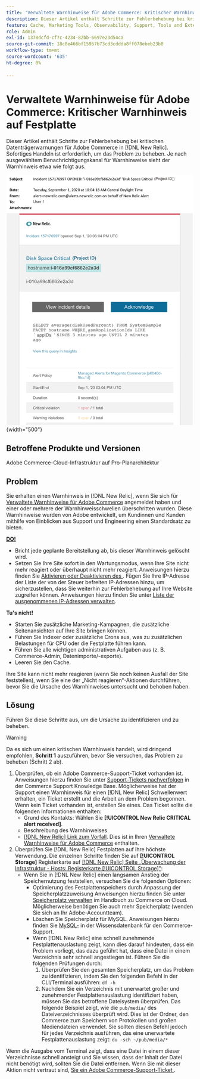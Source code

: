 ```yaml
---
title: 'Verwaltete Warnhinweise für Adobe Commerce: Kritischer Warnhinweis auf Festplatte'
description: Dieser Artikel enthält Schritte zur Fehlerbehebung bei kritischen Festplattenwarnungen für Adobe Commerce in [!DNL New Relic]. Sofortiges Handeln ist erforderlich, um das Problem zu beheben.
feature: Cache, Marketing Tools, Observability, Support, Tools and External Services
role: Admin
exl-id: 1378dcfd-cf7c-4234-82bb-6697e23d54ca
source-git-commit: 18c8e466bf15957b73cd3cddda8ff078ebeb23b0
workflow-type: tm+mt
source-wordcount: '635'
ht-degree: 0%

---
```


# Verwaltete Warnhinweise für Adobe Commerce: Kritischer Warnhinweis auf Festplatte

Dieser Artikel enthält Schritte zur Fehlerbehebung bei kritischen Datenträgerwarnungen für Adobe Commerce in [!DNL New Relic]. Sofortiges Handeln ist erforderlich, um das Problem zu beheben. Je nach ausgewähltem Benachrichtigungskanal für Warnhinweise sieht der Warnhinweis etwa wie folgt aus.

![Kritischer Warnhinweis auf Festplatte](../../assets/managed-alerts/disk-critical-magento-managed.png){width="500"}

## Betroffene Produkte und Versionen

Adobe Commerce-Cloud-Infrastruktur auf Pro-Planarchitektur

## Problem

Sie erhalten einen Warnhinweis in [!DNL New Relic], wenn Sie sich für [Verwaltete Warnhinweise für Adobe Commerce](managed-alerts-for-magento-commerce.md) angemeldet haben und einer oder mehrere der Warnhinweisschwellen überschritten wurden. Diese Warnhinweise wurden von Adobe entwickelt, um Kundinnen und Kunden mithilfe von Einblicken aus Support und Engineering einen Standardsatz zu bieten.

<u> **DO!** </u>

* Bricht jede geplante Bereitstellung ab, bis dieser Warnhinweis gelöscht wird.
* Setzen Sie Ihre Site sofort in den Wartungsmodus, wenn Ihre Site nicht mehr reagiert oder überhaupt nicht mehr reagiert. Anweisungen hierzu finden Sie [Aktivieren oder Deaktivieren des ](https://experienceleague.adobe.com/en/docs/commerce-operations/installation-guide/tutorials/maintenance-mode). Fügen Sie Ihre IP-Adresse der Liste der von der Steuer befreiten IP-Adressen hinzu, um sicherzustellen, dass Sie weiterhin zur Fehlerbehebung auf Ihre Website zugreifen können. Anweisungen hierzu finden Sie unter [Liste der ausgenommenen IP-Adressen verwalten](https://experienceleague.adobe.com/en/docs/commerce-operations/installation-guide/tutorials/maintenance-mode#maintain-the-list-of-exempt-ip-addresses).

**Tu&#39;s nicht!**

* Starten Sie zusätzliche Marketing-Kampagnen, die zusätzliche Seitenansichten auf Ihre Site bringen können.
* Führen Sie Indexer oder zusätzliche Crons aus, was zu zusätzlichen Belastungen für CPU oder die Festplatte führen kann.
* Führen Sie alle wichtigen administrativen Aufgaben aus (z. B. Commerce-Admin, Datenimporte/-exporte).
* Leeren Sie den Cache.

Ihre Site kann nicht mehr reagieren (wenn Sie noch keinen Ausfall der Site feststellen), wenn Sie eine der „Nicht reagieren“-Aktionen durchführen, bevor Sie die Ursache des Warnhinweises untersucht und behoben haben.

## Lösung

Führen Sie diese Schritte aus, um die Ursache zu identifizieren und zu beheben.

>[!WARNING]
>
>Da es sich um einen kritischen Warnhinweis handelt, wird dringend empfohlen, **Schritt 1** auszuführen, bevor Sie versuchen, das Problem zu beheben (Schritt 2 ab).

1. Überprüfen, ob ein Adobe Commerce-Support-Ticket vorhanden ist. Anweisungen hierzu finden Sie unter [Support-Tickets nachverfolgen](https://experienceleague.adobe.com/en/docs/commerce-knowledge-base/kb/help-center-guide/magento-help-center-user-guide#track-support-case) in der Commerce Support Knowledge Base. Möglicherweise hat der Support einen Warnhinweis für einen [!DNL New Relic] Schwellenwert erhalten, ein Ticket erstellt und die Arbeit an dem Problem begonnen. Wenn kein Ticket vorhanden ist, erstellen Sie eines. Das Ticket sollte die folgenden Informationen enthalten:
   * Grund des Kontakts: Wählen Sie **[!UICONTROL New Relic CRITICAL alert received]**.
   * Beschreibung des Warnhinweises
   * [[!DNL New Relic] Link zum Vorfall](https://docs.newrelic.com/docs/alerts/incident-management/view-event-details-incidents/). Dies ist in Ihren [Verwaltete Warnhinweise für Adobe Commerce](managed-alerts-for-magento-commerce.md) enthalten.
1. Überprüfen Sie [!DNL New Relic] Festplatten auf ihre höchste Verwendung. Die einzelnen Schritte finden Sie auf **[!UICONTROL Storage]** Registerkarte auf [[!DNL New Relic]  Seite „Überwachung der Infrastruktur - Hosts: Registerkarte [!UICONTROL Storage]&quot;](https://docs.newrelic.com/docs/infrastructure/infrastructure-ui-pages/infra-hosts-ui-page/#storage):
   * Wenn Sie in [!DNL New Relic] einen langsamen Anstieg der Speichernutzung feststellen, versuchen Sie die folgenden Optionen:
      * Optimierung des Festplattenspeichers durch Anpassung der Speicherplatzzuweisung Anweisungen hierzu finden Sie unter [Speicherplatz verwalten](https://experienceleague.adobe.com/docs/commerce-cloud-service/user-guide/develop/storage/manage-disk-space.html) im Handbuch zu Commerce on Cloud. Möglicherweise benötigen Sie auch mehr Speicherplatz (wenden Sie sich an Ihr Adobe-Accountteam).
      * Löschen Sie Speicherplatz für MySQL. Anweisungen hierzu finden Sie [MySQL-](https://experienceleague.adobe.com/en/docs/commerce-knowledge-base/kb/troubleshooting/database/mysql-disk-space-is-low-on-magento-commerce-cloud) in der Wissensdatenbank für den Commerce-Support.
      * Wenn [!DNL New Relic] eine schnell zunehmende Festplattenauslastung zeigt, kann dies darauf hindeuten, dass ein Problem vorliegt, das dazu geführt hat, dass eine Datei in einem Verzeichnis sehr schnell angestiegen ist. Führen Sie die folgenden Prüfungen durch:
         1. Überprüfen Sie den gesamten Speicherplatz, um das Problem zu identifizieren, indem Sie den folgenden Befehl in der CLI/Terminal ausführen: `df -h`
         1. Nachdem Sie ein Verzeichnis mit unerwartet großer und zunehmender Festplattenauslastung identifiziert haben, müssen Sie das betroffene Dateisystem überprüfen. Das folgende Beispiel zeigt, wie die `pub/media/` des Dateiverzeichnisses überprüft wird. Dies ist der Ordner, den Commerce zum Speichern von Protokollen und großen Mediendateien verwendet. Sie sollten diesen Befehl jedoch für jedes Verzeichnis ausführen, das eine unerwartete Festplattenauslastung zeigt: `du -sch ~/pub/media/*`

Wenn die Ausgabe vom Terminal zeigt, dass eine Datei in einem dieser Verzeichnisse schnell ansteigt und Sie wissen, dass der Inhalt der Datei nicht benötigt wird, sollten Sie die Datei entfernen. Wenn Sie mit dieser Aktion nicht vertraut sind, [ Sie ein Adobe Commerce-Support-Ticket ](https://experienceleague.adobe.com/en/docs/commerce-knowledge-base/kb/help-center-guide/magento-help-center-user-guide#support-case).
